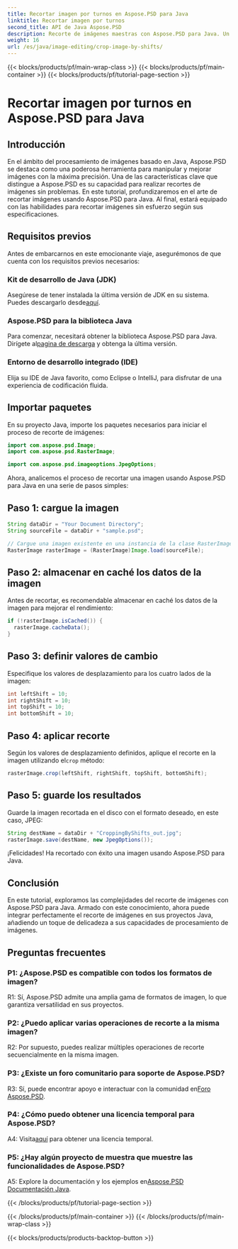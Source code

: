 ```yaml
---
title: Recortar imagen por turnos en Aspose.PSD para Java
linktitle: Recortar imagen por turnos
second_title: API de Java Aspose.PSD
description: Recorte de imágenes maestras con Aspose.PSD para Java. Un tutorial completo para la manipulación perfecta de imágenes.
weight: 16
url: /es/java/image-editing/crop-image-by-shifts/
---
```


{{< blocks/products/pf/main-wrap-class >}}
{{< blocks/products/pf/main-container >}}
{{< blocks/products/pf/tutorial-page-section >}}

# Recortar imagen por turnos en Aspose.PSD para Java

## Introducción

En el ámbito del procesamiento de imágenes basado en Java, Aspose.PSD se destaca como una poderosa herramienta para manipular y mejorar imágenes con la máxima precisión. Una de las características clave que distingue a Aspose.PSD es su capacidad para realizar recortes de imágenes sin problemas. En este tutorial, profundizaremos en el arte de recortar imágenes usando Aspose.PSD para Java. Al final, estará equipado con las habilidades para recortar imágenes sin esfuerzo según sus especificaciones.

## Requisitos previos

Antes de embarcarnos en este emocionante viaje, asegurémonos de que cuenta con los requisitos previos necesarios:

### Kit de desarrollo de Java (JDK)

 Asegúrese de tener instalada la última versión de JDK en su sistema. Puedes descargarlo desde[aquí](https://www.oracle.com/java/technologies/javase-downloads.html).

### Aspose.PSD para la biblioteca Java

 Para comenzar, necesitará obtener la biblioteca Aspose.PSD para Java. Dirígete al[pagina de descarga](https://releases.aspose.com/psd/java/) y obtenga la última versión.

### Entorno de desarrollo integrado (IDE)

Elija su IDE de Java favorito, como Eclipse o IntelliJ, para disfrutar de una experiencia de codificación fluida.

## Importar paquetes

En su proyecto Java, importe los paquetes necesarios para iniciar el proceso de recorte de imágenes:

```java
import com.aspose.psd.Image;
import com.aspose.psd.RasterImage;

import com.aspose.psd.imageoptions.JpegOptions;
```

Ahora, analicemos el proceso de recortar una imagen usando Aspose.PSD para Java en una serie de pasos simples:

## Paso 1: cargue la imagen

```java
String dataDir = "Your Document Directory";
String sourceFile = dataDir + "sample.psd";

// Cargue una imagen existente en una instancia de la clase RasterImage
RasterImage rasterImage = (RasterImage)Image.load(sourceFile);
```

## Paso 2: almacenar en caché los datos de la imagen

Antes de recortar, es recomendable almacenar en caché los datos de la imagen para mejorar el rendimiento:

```java
if (!rasterImage.isCached()) {
  rasterImage.cacheData();
}
```

## Paso 3: definir valores de cambio

Especifique los valores de desplazamiento para los cuatro lados de la imagen:

```java
int leftShift = 10;
int rightShift = 10;
int topShift = 10;
int bottomShift = 10;
```

## Paso 4: aplicar recorte

 Según los valores de desplazamiento definidos, aplique el recorte en la imagen utilizando el`crop` método:

```java
rasterImage.crop(leftShift, rightShift, topShift, bottomShift);
```

## Paso 5: guarde los resultados

Guarde la imagen recortada en el disco con el formato deseado, en este caso, JPEG:

```java
String destName = dataDir + "CroppingByShifts_out.jpg";
rasterImage.save(destName, new JpegOptions());
```

¡Felicidades! Ha recortado con éxito una imagen usando Aspose.PSD para Java.

## Conclusión

En este tutorial, exploramos las complejidades del recorte de imágenes con Aspose.PSD para Java. Armado con este conocimiento, ahora puede integrar perfectamente el recorte de imágenes en sus proyectos Java, añadiendo un toque de delicadeza a sus capacidades de procesamiento de imágenes.

## Preguntas frecuentes

### P1: ¿Aspose.PSD es compatible con todos los formatos de imagen?

R1: Sí, Aspose.PSD admite una amplia gama de formatos de imagen, lo que garantiza versatilidad en sus proyectos.

### P2: ¿Puedo aplicar varias operaciones de recorte a la misma imagen?

R2: Por supuesto, puedes realizar múltiples operaciones de recorte secuencialmente en la misma imagen.

### P3: ¿Existe un foro comunitario para soporte de Aspose.PSD?

 R3: Sí, puede encontrar apoyo e interactuar con la comunidad en[Foro Aspose.PSD](https://forum.aspose.com/c/psd/34).

### P4: ¿Cómo puedo obtener una licencia temporal para Aspose.PSD?

 A4: Visita[aquí](https://purchase.aspose.com/temporary-license/) para obtener una licencia temporal.

### P5: ¿Hay algún proyecto de muestra que muestre las funcionalidades de Aspose.PSD?

 A5: Explore la documentación y los ejemplos en[Aspose.PSD Documentación Java](https://reference.aspose.com/psd/java/).

{{< /blocks/products/pf/tutorial-page-section >}}

{{< /blocks/products/pf/main-container >}}
{{< /blocks/products/pf/main-wrap-class >}}

{{< blocks/products/products-backtop-button >}}
